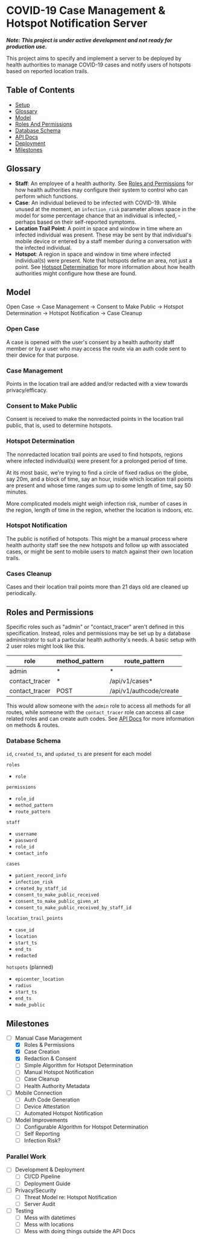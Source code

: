 # COVID-19 Case Management & Hotspot Notification Server

**_Note: This project is under active development and not ready for production use._**

This project aims to specify and implement a server to be deployed by health authorities to manage COVID-19 cases and notify users of hotspots based on reported location trails.

## Table of Contents

- [Setup](/SETUP.md)
- [Glossary](#glossary)
- [Model](#model)
- [Roles And Permissions](#roles-and-permissions)
- [Database Schema](#️database-schema)
- [API Docs](http://hotspot-notification-server.herokuapp.com/docs.html)
- [Deployment](/DEPLOYMENT.md)
- [Milestones](#️milestones)

## Glossary

- **Staff**: An employee of a health authority. See [Roles and Permissions](#roles-and-permissions) for how health authorities may configure their system to control who can perform which functions.
- **Case**: An individual believed to be infected with COVID-19. While unused at the moment, an `infection_risk` parameter allows space in the model for some percentage chance that an individual is infected, - perhaps based on their self-reported symptoms.
- **Location Trail Point**: A point in space and window in time where an infected individual was present. These may be sent by that individual's mobile device or entered by a staff member during a conversation with the infected individual.
- **Hotspot**: A region in space and window in time where infected individual(s) were present. Note that hotspots define an area, not just a point. See [Hotspot Determination](#hotspot-determination) for more information about how health authorities might configure how these are found.

## Model

Open Case -> Case Management -> Consent to Make Public -> Hotspot Determination -> Hotspot Notification -> Case Cleanup

### Open Case

A case is opened with the user's consent by a health authority staff member or by a user who may access the route via an auth code sent to their device for that purpose.

### Case Management

Points in the location trail are added and/or redacted with a view towards privacy/efficacy.

### Consent to Make Public

Consent is received to make the nonredacted points in the location trail public, that is, used to determine hotspots.

### Hotspot Determination

The nonredacted location trail points are used to find hotspots, regions where infected individual(s) were present for a prolonged period of time.

At its most basic, we're trying to find a circle of fixed radius on the globe, say 20m, and a block of time, say an hour, inside which location trail points are present and whose time ranges sum up to some length of time, say 50 minutes.

More complicated models might weigh infection risk, number of cases in the region, length of time in the region, whether the location is indoors, etc.

### Hotspot Notification

The public is notified of hotspots. This might be a manual process where health authority staff see the new hotspots and follow up with associated cases, or might be sent to mobile users to match against their own location trails.

### Cases Cleanup

Cases and their location trail points more than 21 days old are cleaned up periodically.


## Roles and Permissions

Specific roles such as "admin" or "contact_tracer" aren't defined in this specification. Instead, roles and permissions may be set up by a database administrator to suit a particular health authority's needs. A basic setup with 2 user roles might look like this.

|     role       | method_pattern |     route_pattern       |
|----------------|----------------|-------------------------|
| admin          | *              | *                       |
| contact_tracer | *              | /api/v1/cases*          |
| contact_tracer | POST           | /api/v1/authcode/create |

This would allow someone with the `admin` role to access all methods for all routes, while someone with the `contact_tracer` role can access all case related roles and can create auth codes. See [API Docs](http://hotspot-notification-server.herokuapp.com/docs.html) for more information on methods & routes.

### Database Schema

`id`, `created_ts`, and `updated_ts` are present for each model

`roles`
  - `role`

`permissions`
  - `role_id`
  - `method_pattern`
  - `route_pattern`

`staff`
  - `username`
  - `password`
  - `role_id`
  - `contact_info`

`cases`
  - `patient_record_info`
  - `infection_risk`
  - `created_by_staff_id`
  - `consent_to_make_public_received`
  - `consent_to_make_public_given_at`
  - `consent_to_make_public_received_by_staff_id`

`location_trail_points`
  - `case_id`
  - `location`
  - `start_ts`
  - `end_ts`
  - `redacted`

`hotspots` (planned)
  - `epicenter_location`
  - `radius`
  - `start_ts`
  - `end_ts`
  - `made_public`

## Milestones

- [ ] Manual Case Management
  - [x] Roles & Permissions
  - [x] Case Creation
  - [x] Redaction & Consent
  - [ ] Simple Algorithm for Hotspot Determination
  - [ ] Manual Hotspot Notification
  - [ ] Case Cleanup
  - [ ] Health Authority Metadata
- [ ] Mobile Connection
  - [ ] Auth Code Generation
  - [ ] Device Attestation
  - [ ] Automated Hotspot Notification
- [ ] Model Improvements
  - [ ] Configurable Algorithm for Hotspot Determination
  - [ ] Self Reporting
  - [ ] Infection Risk?

### Parallel Work

- [ ] Development & Deployment
  - [ ] CI/CD Pipeline
  - [ ] Deployment Guide
- [ ] Privacy/Security
  - [ ] Threat Model re: Hotspot Notification
  - [ ] Server Audit
- [ ] Testing
  - [ ] Mess with datetimes
  - [ ] Mess with locations
  - [ ] Mess with doing things outside the API Docs
